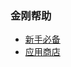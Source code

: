 ### 金刚帮助
- [新手必备](https//a2zitpro.github.io/web/greenhandtools)
- [应用商店](https//a2zitpro.github.io/web/appstores)
